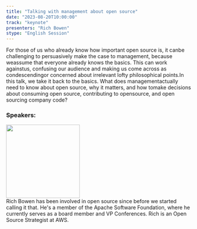 ```yaml
---
title: "Talking with management about open source"
date: "2023-08-20T10:00:00" 
track: "keynote"
presenters: "Rich Bowen"
stype: "English Session"
---
```

For those of us who already know how important open source is, it canbe challenging to persuasively make the case to management, because weassume that everyone already knows the basics. This can work againstus, confusing our audience and making us come across as condescendingor concerned about irrelevant lofty philosophical points.In this talk, we take it back to the basics. What does managementactually need to know about open source, why it matters, and how tomake decisions about consuming open source, contributing to opensource, and open sourcing company code?
 ### Speakers: 
 <img src="https://img.bagevent.com/resource/20230723/2139515281016.png" width="200" /><br>Rich Bowen has been involved in open source since before we started calling it that. He's a member of the Apache Software Foundation, where he currently serves as a board member and VP Conferences. Rich is an Open Source Strategist at AWS.
 <br><br>